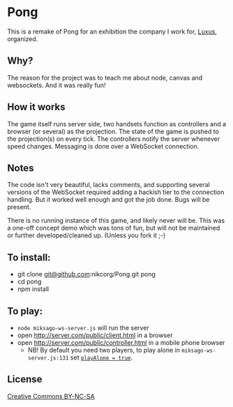 # Pong

This is a remake of Pong for an exhibition the company I work for, [Luxus](http://luxus.fi), organized.

## Why?

The reason for the project was to teach me about node, canvas and websockets. And it was really fun!

## How it works

The game itself runs server side, two handsets function as controllers and a browser (or several) as the projection. The state of the game is pushed to the projection(s) on every tick. The controllers notify the server whenever speed changes. Messaging is done over a WebSocket connection.

## Notes

The code isn't very beautiful, lacks comments, and supporting several versions of the WebSocket required adding a hackish tier to the connection handling. But it worked well enough and got the job done. Bugs will be present.

There is no running instance of this game, and likely never will be. This was a one-off concept demo which was tons of fun, but will not be maintained or further developed/cleaned up. (Unless you fork it ;-)

## To install:

* git clone git@github.com:nikcorg/Pong.git pong
* cd pong
* npm install

## To play:

* `node miksago-ws-server.js` will run the server
* open http://server.com/public/client.html in a browser
* open http://server.com/public/controller.html in a mobile phone browser
    * NB! By default you need two players, to play alone in `miksago-ws-server.js:131` set [`playAlone = true`](https://github.com/nikcorg/Pong/blob/master/miksago-ws-server.js#L131).

## License

[Creative Commons BY-NC-SA](http://creativecommons.org/licenses/by-nc-sa/3.0/)
